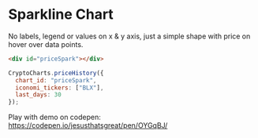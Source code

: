 # Sparkline Chart
No labels, legend or values on x & y axis, just a simple shape with price on hover over data points.

<div id="priceSpark" class="box">
  <div class="loading"></div>
</div>
<script>
CryptoCharts.priceHistory({
  chart_id: "priceSpark",
  iconomi_tickers: ["BLX"],
  last_days: 30,
  options: {
    chart: {
      events: {
        mounted: function(chartContext, config) {
          removeFadeOut(document.querySelectorAll("#priceSpark .loading")[0], 500);
        }
      }
    }
  }
});
</script>

```html
<div id="priceSpark"></div>
```

```js
CryptoCharts.priceHistory({
  chart_id: "priceSpark",
  iconomi_tickers: ["BLX"],
  last_days: 30
});
```

Play with demo on codepen: https://codepen.io/jesusthatsgreat/pen/OYGqBJ/
